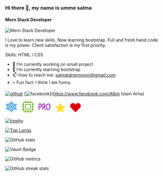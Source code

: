 ### Hi there 👋, my name is umme salma
#### Mern Stack Developer
![Mern Stack Developer](https://www.facebook.com/photo/?fbid=128801983168507&set=a.108779675170738)

I Love to learn new skills. Now learning bootstrap. Full and fresh hand code is my power. Client satisfaction is my first priority.

Skills: HTML / CSS

- 🔭 I’m currently working on small project 
- 🌱 I’m currently learning bootstrap 
- 📫 How to reach me: salmatahermunni@gmail.com 
- ⚡ Fun fact: I think I am funny. 


[<img src='https://cdn.jsdelivr.net/npm/simple-icons@3.0.1/icons/github.svg' alt='github' height='40'>](https://github.com/ummsalma)  [<img src='https://cdn.jsdelivr.net/npm/simple-icons@3.0.1/icons/facebook.svg' alt='facebook' height='40'>](https://www.facebook.com/Albin Islam Arha)  

<a href='https://archiveprogram.github.com/'><img src='https://raw.githubusercontent.com/acervenky/animated-github-badges/master/assets/acbadge.gif' width='40' height='40'></a> <a href='https://docs.github.com/en/developers'><img src='https://raw.githubusercontent.com/acervenky/animated-github-badges/master/assets/devbadge.gif' width='40' height='40'></a> <a href='https://github.com/pricing'><img src='https://raw.githubusercontent.com/acervenky/animated-github-badges/master/assets/pro.gif' width='40' height='40'></a> <a href='https://stars.github.com/'><img src='https://raw.githubusercontent.com/acervenky/animated-github-badges/master/assets/starbadge.gif' width='35' height='35'></a> <a href='https://docs.github.com/en/github/supporting-the-open-source-community-with-github-sponsors'><img src='https://raw.githubusercontent.com/acervenky/animated-github-badges/master/assets/sponsorbadge.gif' width='35' height='35'></a> 

[![trophy](https://github-profile-trophy.vercel.app/?username=ummsalma)](https://github.com/ryo-ma/github-profile-trophy)

[![Top Langs](https://github-readme-stats.vercel.app/api/top-langs/?username=ummsalma)](https://github.com/anuraghazra/github-readme-stats)

![GitHub stats](https://github-readme-stats.vercel.app/api?username=ummsalma&show_icons=true&count_private=true)  

![Vaunt Badge](https://api.vaunt.dev/v1/github/entities/ummsalma/contributions?format=svg&private=true)  

![GitHub metrics](https://metrics.lecoq.io/ummsalma)  

![GitHub streak stats](https://streak-stats.demolab.com/?user=ummsalma)  


